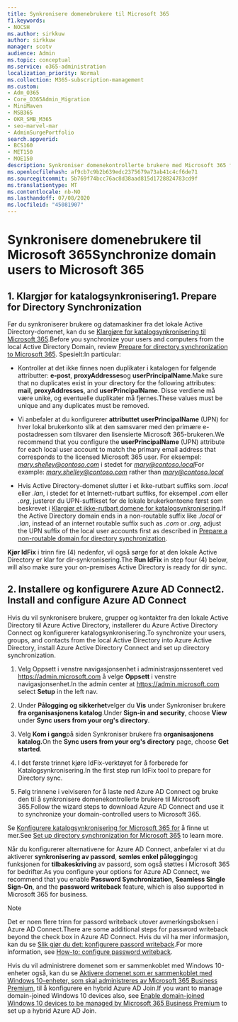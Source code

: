 ```yaml
---
title: Synkronisere domenebrukere til Microsoft 365
f1.keywords:
- NOCSH
ms.author: sirkkuw
author: sirkkuw
manager: scotv
audience: Admin
ms.topic: conceptual
ms.service: o365-administration
localization_priority: Normal
ms.collection: M365-subscription-management
ms.custom:
- Adm_O365
- Core_O365Admin_Migration
- MiniMaven
- MSB365
- OKR_SMB_M365
- seo-marvel-mar
- AdminSurgePortfolio
search.appverid:
- BCS160
- MET150
- MOE150
description: Synkroniser domenekontrollerte brukere med Microsoft 365 for bedrifter.
ms.openlocfilehash: af9cb7c9b2b639edc2375679a73ab41c4cf6de71
ms.sourcegitcommit: 5b769f74bcc76ac8d38aad815d1728824783cd9f
ms.translationtype: MT
ms.contentlocale: nb-NO
ms.lasthandoff: 07/08/2020
ms.locfileid: "45081907"
---
```

# <a name="synchronize-domain-users-to-microsoft-365"></a><span data-ttu-id="87747-103">Synkronisere domenebrukere til Microsoft 365</span><span class="sxs-lookup"><span data-stu-id="87747-103">Synchronize domain users to Microsoft 365</span></span>

## <a name="1-prepare-for-directory-synchronization"></a><span data-ttu-id="87747-104">1. Klargjør for katalogsynkronisering</span><span class="sxs-lookup"><span data-stu-id="87747-104">1. Prepare for Directory Synchronization</span></span> 

<span data-ttu-id="87747-105">Før du synkroniserer brukere og datamaskiner fra det lokale Active Directory-domenet, kan du se [Klargjøre for katalogsynkronisering til Microsoft 365](https://docs.microsoft.com/office365/enterprise/prepare-for-directory-synchronization).</span><span class="sxs-lookup"><span data-stu-id="87747-105">Before you synchronize your users and computers from the local Active Directory Domain, review [Prepare for directory synchronization to Microsoft 365](https://docs.microsoft.com/office365/enterprise/prepare-for-directory-synchronization).</span></span> <span data-ttu-id="87747-106">Spesielt:</span><span class="sxs-lookup"><span data-stu-id="87747-106">In particular:</span></span>

   - <span data-ttu-id="87747-107">Kontroller at det ikke finnes noen duplikater i katalogen for følgende attributter: **e-post**, **proxyAddresses**og **userPrincipalName**.</span><span class="sxs-lookup"><span data-stu-id="87747-107">Make sure that no duplicates exist in your directory for the following attributes: **mail**, **proxyAddresses**, and **userPrincipalName**.</span></span> <span data-ttu-id="87747-108">Disse verdiene må være unike, og eventuelle duplikater må fjernes.</span><span class="sxs-lookup"><span data-stu-id="87747-108">These values must be unique and any duplicates must be removed.</span></span>
   
   - <span data-ttu-id="87747-109">Vi anbefaler at du konfigurerer **attributtet userPrincipalName** (UPN) for hver lokal brukerkonto slik at den samsvarer med den primære e-postadressen som tilsvarer den lisensierte Microsoft 365-brukeren.</span><span class="sxs-lookup"><span data-stu-id="87747-109">We recommend that you configure the **userPrincipalName** (UPN) attribute for each local user account to match the primary email address that corresponds to the licensed Microsoft 365 user.</span></span> <span data-ttu-id="87747-110">For eksempel: *mary.shelley@contoso.com* i stedet for *mary@contoso.local*</span><span class="sxs-lookup"><span data-stu-id="87747-110">For example: *mary.shelley@contoso.com* rather than *mary@contoso.local*</span></span>
   
   - <span data-ttu-id="87747-111">Hvis Active Directory-domenet slutter i et ikke-rutbart suffiks som *.local* eller *.lan*, i stedet for et Internett-rutbart suffiks, for eksempel *.com* eller *.org*, justerer du UPN-suffikset for de lokale brukerkontoene først som beskrevet i [Klargjør et ikke-rutbart domene for katalogsynkronisering](https://docs.microsoft.com/office365/enterprise/prepare-a-non-routable-domain-for-directory-synchronization).</span><span class="sxs-lookup"><span data-stu-id="87747-111">If the Active Directory domain ends in a non-routable suffix like *.local* or *.lan*, instead of an internet routable suffix such as *.com* or *.org*, adjust the UPN suffix of the local user accounts first as described in [Prepare a non-routable domain for directory synchronization](https://docs.microsoft.com/office365/enterprise/prepare-a-non-routable-domain-for-directory-synchronization).</span></span> 

<span data-ttu-id="87747-112">**Kjør IdFix** i trinn fire (4) nedenfor, vil også sørge for at den lokale Active Directory er klar for dir-synkronisering.</span><span class="sxs-lookup"><span data-stu-id="87747-112">The **Run IdFix** in step four (4) below, will also make sure your on-premises Active Directory is ready for dir sync.</span></span>

## <a name="2-install-and-configure-azure-ad-connect"></a><span data-ttu-id="87747-113">2. Installere og konfigurere Azure AD Connect</span><span class="sxs-lookup"><span data-stu-id="87747-113">2. Install and configure Azure AD Connect</span></span>

<span data-ttu-id="87747-114">Hvis du vil synkronisere brukere, grupper og kontakter fra den lokale Active Directory til Azure Active Directory, installerer du Azure Active Directory Connect og konfigurerer katalogsynkronisering.</span><span class="sxs-lookup"><span data-stu-id="87747-114">To synchronize your users, groups, and contacts from the local Active Directory into Azure Active Directory, install Azure Active Directory Connect and set up directory synchronization.</span></span> 

 1. <span data-ttu-id="87747-115">Velg Oppsett i venstre navigasjonsenhet i administrasjonssenteret ved <a href="https://go.microsoft.com/fwlink/p/?linkid=2024339" target="_blank">https://admin.microsoft.com</a> å velge **Oppsett** i venstre navigasjonsenhet.</span><span class="sxs-lookup"><span data-stu-id="87747-115">In the admin center at <a href="https://go.microsoft.com/fwlink/p/?linkid=2024339" target="_blank">https://admin.microsoft.com</a> select **Setup** in the left nav.</span></span>

 2. <span data-ttu-id="87747-116">Under **Pålogging og sikkerhet**velger du **Vis** under Synkroniser brukere **fra organisasjonens katalog**.</span><span class="sxs-lookup"><span data-stu-id="87747-116">Under **Sign-in and security**, choose **View**  under **Sync users from your org's directory**.</span></span>

 3. <span data-ttu-id="87747-117">Velg **Kom i gang**på siden Synkroniser brukere fra **organisasjonens katalog.**</span><span class="sxs-lookup"><span data-stu-id="87747-117">On the **Sync users from your org's directory** page, choose **Get started**.</span></span>

 4. <span data-ttu-id="87747-118">I det første trinnet kjøre IdFix-verktøyet for å forberede for Katalogsynkronisering.</span><span class="sxs-lookup"><span data-stu-id="87747-118">In the first step  run IdFix tool to prepare for Directory sync.</span></span>

 5. <span data-ttu-id="87747-119">Følg trinnene i veiviseren for å laste ned Azure AD Connect og bruke den til å synkronisere domenekontrollerte brukere til Microsoft 365.</span><span class="sxs-lookup"><span data-stu-id="87747-119">Follow the wizard steps to download Azure AD Connect and use it to synchronize your domain-controlled users to Microsoft 365.</span></span>


<span data-ttu-id="87747-120">Se [Konfigurere katalogsynkronisering for Microsoft 365 for](https://docs.microsoft.com/office365/enterprise/set-up-directory-synchronization) å finne ut mer.</span><span class="sxs-lookup"><span data-stu-id="87747-120">See [Set up directory synchronization for Microsoft 365](https://docs.microsoft.com/office365/enterprise/set-up-directory-synchronization) to learn more.</span></span>

<span data-ttu-id="87747-121">Når du konfigurerer alternativene for Azure AD Connect, anbefaler vi at du aktiverer **synkronisering av passord**, **sømløs enkel pålogging**og funksjonen for **tilbakeskriving** av passord, som også støttes i Microsoft 365 for bedrifter.</span><span class="sxs-lookup"><span data-stu-id="87747-121">As you configure your options for Azure AD Connect, we recommend that you enable **Password Synchronization**, **Seamless Single Sign-On**, and the **password writeback** feature, which is also supported in Microsoft 365 for business.</span></span>

> [!NOTE]
> <span data-ttu-id="87747-122">Det er noen flere trinn for passord writeback utover avmerkingsboksen i Azure AD Connect.</span><span class="sxs-lookup"><span data-stu-id="87747-122">There are some additional steps for password writeback beyond the check box in Azure AD Connect.</span></span> <span data-ttu-id="87747-123">Hvis du vil ha mer informasjon, kan du se [Slik gjør du det: konfigurere passord writeback](https://docs.microsoft.com/azure/active-directory/authentication/howto-sspr-writeback).</span><span class="sxs-lookup"><span data-stu-id="87747-123">For more information, see [How-to: configure password writeback](https://docs.microsoft.com/azure/active-directory/authentication/howto-sspr-writeback).</span></span> 

<span data-ttu-id="87747-124">Hvis du vil administrere domenet som er sammenkoblet med Windows 10-enheter også, kan du se [Aktivere domenet som er sammenkoblet med Windows 10-enheter, som skal administreres av Microsoft 365 Business Premium,](manage-windows-devices.md) til å konfigurere en hybrid Azure AD Join.</span><span class="sxs-lookup"><span data-stu-id="87747-124">If you want to manage domain-joined Windows 10 devices also, see [Enable domain-joined Windows 10 devices to be managed by Microsoft 365 Business Premium](manage-windows-devices.md) to set up a hybrid Azure AD Join.</span></span> 